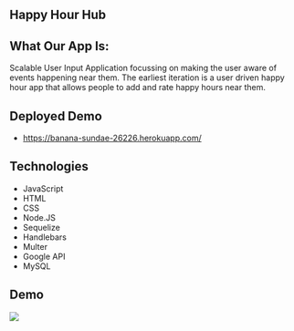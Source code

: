 ## Happy Hour Hub

## What Our App Is:

Scalable User Input Application focussing on making the user aware of events happening near them. The earliest iteration is a user driven happy hour app that allows people to add and rate happy hours near them.

## Deployed Demo

* https://banana-sundae-26226.herokuapp.com/

## Technologies

* JavaScript
* HTML
* CSS
* Node.JS
* Sequelize
* Handlebars
* Multer
* Google API
* MySQL

## Demo

![](https://github.com/skay97/project-2/raw/master/P2-demo.gif)
